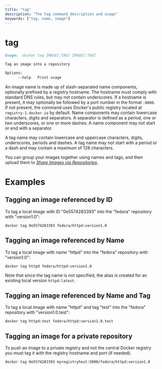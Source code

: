 ```yaml
---
title: "tag"
description: "The tag command description and usage"
keywords: ["tag, name, image"]
---
```


# tag

```markdown
Usage:  docker tag IMAGE[:TAG] IMAGE[:TAG]

Tag an image into a repository

Options:
      --help   Print usage
```

An image name is made up of slash-separated name components, optionally prefixed
by a registry hostname. The hostname must comply with standard DNS rules, but
may not contain underscores. If a hostname is present, it may optionally be
followed by a port number in the format `:8080`. If not present, the command
uses Docker's public registry located at `registry-1.docker.io` by default. Name
components may contain lowercase characters, digits and separators. A separator
is defined as a period, one or two underscores, or one or more dashes. A name
component may not start or end with a separator.

A tag name may contain lowercase and uppercase characters, digits, underscores,
periods and dashes. A tag name may not start with a period or a dash and may
contain a maximum of 128 characters.

You can group your images together using names and tags, and then upload them
to [*Share Images via Repositories*](https://docs.docker.com/docker-hub/repos/).

# Examples

## Tagging an image referenced by ID

To tag a local image with ID "0e5574283393" into the "fedora" repository with
"version1.0":

    docker tag 0e5574283393 fedora/httpd:version1.0

## Tagging an image referenced by Name

To tag a local image with name "httpd" into the "fedora" repository with
"version1.0":

    docker tag httpd fedora/httpd:version1.0

Note that since the tag name is not specified, the alias is created for an
existing local version `httpd:latest`.

## Tagging an image referenced by Name and Tag

To tag a local image with name "httpd" and tag "test" into the "fedora"
repository with "version1.0.test":

    docker tag httpd:test fedora/httpd:version1.0.test

## Tagging an image for a private repository

To push an image to a private registry and not the central Docker
registry you must tag it with the registry hostname and port (if needed).

    docker tag 0e5574283393 myregistryhost:5000/fedora/httpd:version1.0

